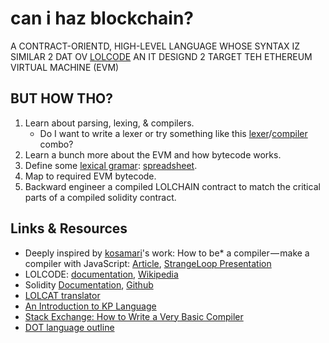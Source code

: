 # can i haz blockchain?

A CONTRACT-ORIENTD, HIGH-LEVEL LANGUAGE WHOSE SYNTAX IZ SIMILAR 2 DAT OV [LOLCODE](http://lolcode.org/) AN IT DESIGND 2 TARGET TEH ETHEREUM VIRTUAL MACHINE (EVM)

## BUT HOW THO?
1. Learn about parsing, lexing, & compilers.
    - Do I want to write a lexer or try something like this [lexer](https://github.com/aaditmshah/lexer)/[compiler](https://github.com/zaach/jison) combo?
1. Learn a bunch more about the EVM and how bytecode works.
1. Define some [lexical gramar](https://en.wikipedia.org/wiki/Lexical_grammar): [spreadsheet](https://docs.google.com/spreadsheets/d/1td5EXxMLoTipZuMReOjBPFYPAu3qIqLwkSg3_uRa0Qk/edit?usp=sharing).
1. Map to required EVM bytecode.
1. Backward engineer a compiled LOLCHAIN contract to match the critical parts of a compiled solidity contract.


## Links & Resources
- Deeply inspired by [kosamari](https://twitter.com/kosamari)'s work: How to be* a compiler — make a compiler with JavaScript: [Article](https://medium.com/@kosamari/how-to-be-a-compiler-make-a-compiler-with-javascript-4a8a13d473b4), [StrangeLoop Presentation](https://www.youtube.com/watch?v=-xlbfBUZN5s)
- LOLCODE: [documentation](http://lolcode.org/), [Wikipedia](https://en.wikipedia.org/wiki/LOLCODE)
- Solidity [Documentation](https://solidity.readthedocs.io/en/develop/), [Github](https://github.com/ethereum/solidity)
- [LOLCAT translator](http://speaklolcat.com/)
- [An Introduction to KP Language](http://www.cs.cmu.edu/~taey/pub/knit.pdf)
- [Stack Exchange: How to Write a Very Basic Compiler](https://softwareengineering.stackexchange.com/questions/165543/how-to-write-a-very-basic-compiler)
- [DOT language outline](http://www.graphviz.org/content/dot-language)
